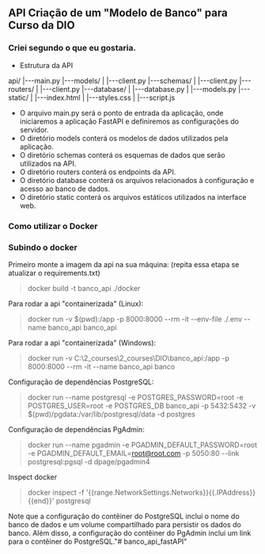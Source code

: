 ## API Criação de um "Modelo de Banco" para Curso da DIO
### Criei segundo o que eu gostaria.

- Estrutura da API

api/
|---main.py
|---models/
|   |---client.py
|---schemas/
|   |---client.py
|---routers/
|   |---client.py
|---database/
|   |---database.py
|   |---models.py
|---static/
|   |---index.html
|   |---styles.css
|   |---script.js


- O arquivo main.py será o ponto de entrada da aplicação, onde iniciaremos a aplicação FastAPI e definiremos as configurações do servidor.
- O diretório models conterá os modelos de dados utilizados pela aplicação.
- O diretório schemas conterá os esquemas de dados que serão utilizados na API.
- O diretório routers conterá os endpoints da API.
- O diretório database conterá os arquivos relacionados à configuração e acesso ao banco de dados.
- O diretório static conterá os arquivos estáticos utilizados na interface web.

### Como utilizar o Docker

### Subindo o docker

Primeiro monte a imagem da api na sua máquina:
(repita essa etapa se atualizar o requirements.txt)

> docker build -t banco_api ./docker

Para rodar a api "containerizada" (Linux):

> docker run -v $(pwd):/app -p 8000:8000 --rm -it --env-file ./.env --name banco_api banco_api

Para rodar a api "containerizada" (Windows):

> docker run -v C:\2_courses\2_courses\DIO\banco_api:/app -p 8000:8000 --rm -it --name banco_api banco

Configuração de dependências PostgreSQL:

> docker run --name postgresql -e POSTGRES_PASSWORD=root -e POSTGRES_USER=root -e POSTGRES_DB banco_api -p 5432:5432 -v $(pwd)/pgdata:/var/lib/postgresql/data -d postgres

Configuração de dependências PgAdmin:

> docker run --name pgadmin -e PGADMIN_DEFAULT_PASSWORD=root -e PGADMIN_DEFAULT_EMAIL=root@root.com -p 5050:80 --link postgresql:pgsql -d dpage/pgadmin4

Inspect docker

> docker inspect -f '{{range.NetworkSettings.Networks}}{{.IPAddress}}{{end}}' postgresql

Note que a configuração do contêiner do PostgreSQL inclui o nome do banco de dados e um volume compartilhado para persistir os dados do banco. Além disso, a configuração do contêiner do PgAdmin inclui um link para o contêiner do PostgreSQL."# banco_api_fastAPI" 
